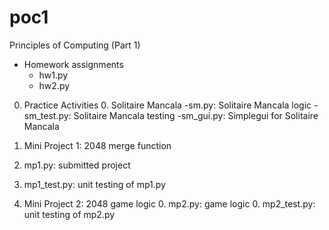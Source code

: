 # poc1
Principles of Computing (Part 1)

* Homework assignments
	* hw1.py
	* hw2.py

0. Practice Activities
	0. Solitaire Mancala
		-sm.py: Solitaire Mancala logic
		-sm_test.py: Solitaire Mancala testing
		-sm_gui.py: Simplegui for Solitaire Mancala
	
0. Mini Project 1: 2048 merge function
  0. mp1.py: submitted project
  0. mp1_test.py: unit testing of mp1.py
0. Mini Project 2: 2048 game logic
	0. mp2.py: game logic
	0. mp2_test.py: unit testing of mp2.py
